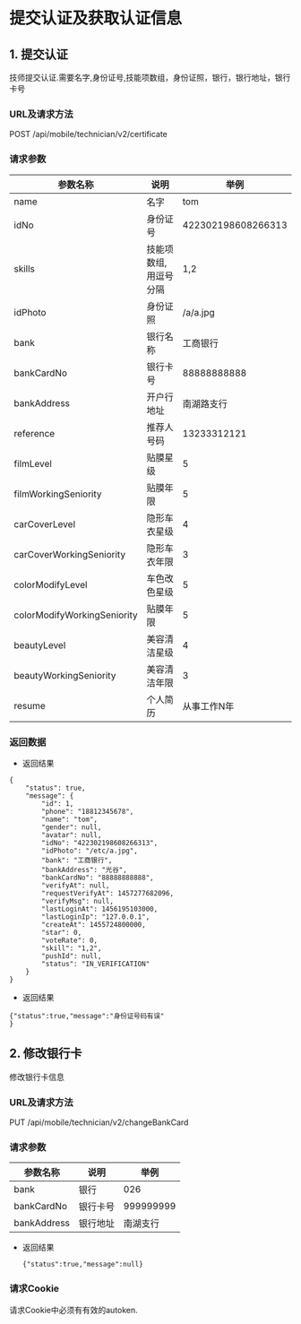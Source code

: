 # 提交认证及获取认证信息

## 1. 提交认证
技师提交认证.需要名字,身份证号,技能项数组，身份证照，银行，银行地址，银行卡号
### URL及请求方法
POST /api/mobile/technician/v2/certificate

### 请求参数

| 参数名称 | 说明 | 举例 |
| ------ | ---- | --- |
| name | 名字 | tom |
| idNo | 身份证号 | 422302198608266313 |
| skills| 技能项数组, 用逗号分隔 | 1,2 |
| idPhoto| 身份证照 | /a/a.jpg |
| bank| 银行名称 | 工商银行 |
| bankCardNo| 银行卡号 | 88888888888 |
| bankAddress | 开户行地址 | 南湖路支行 |
| reference | 推荐人号码 | 13233312121 |
| filmLevel| 贴膜星级 | 5 |
| filmWorkingSeniority| 贴膜年限 | 5 |
| carCoverLevel| 隐形车衣星级 | 4 |
| carCoverWorkingSeniority| 隐形车衣年限 | 3 |
| colorModifyLevel| 车色改色星级 | 5 |
| colorModifyWorkingSeniority| 贴膜年限 | 5 |
| beautyLevel| 美容清洁星级 | 4 |
| beautyWorkingSeniority| 美容清洁年限 | 3 |
| resume| 个人简历 | 从事工作N年 |

### 返回数据


* 返回结果
```
{
    "status": true,
    "message": {
        "id": 1,
        "phone": "18812345678",
        "name": "tom",
        "gender": null,
        "avatar": null,
        "idNo": "422302198608266313",
        "idPhoto": "/etc/a.jpg",
        "bank": "工商银行",
        "bankAddress": "光谷",
        "bankCardNo": "88888888888",
        "verifyAt": null,
        "requestVerifyAt": 1457277682096,
        "verifyMsg": null,
        "lastLoginAt": 1456195103000,
        "lastLoginIp": "127.0.0.1",
        "createAt": 1455724800000,
        "star": 0,
        "voteRate": 0,
        "skill": "1,2",
        "pushId": null,
        "status": "IN_VERIFICATION"
    }
}
```


* 返回结果

```
{"status":true,"message":"身份证号码有误"
}
```


## 2. 修改银行卡
修改银行卡信息
### URL及请求方法
PUT /api/mobile/technician/v2/changeBankCard

### 请求参数

| 参数名称 | 说明 | 举例 |
| ------ | ---- | --- |
| bank | 银行 | 026 |
| bankCardNo | 银行卡号 | 999999999 |
| bankAddress | 银行地址 | 南湖支行 |

* 返回结果
    ```
    {"status":true,"message":null}
    ```

### 请求Cookie
请求Cookie中必须有有效的autoken.
